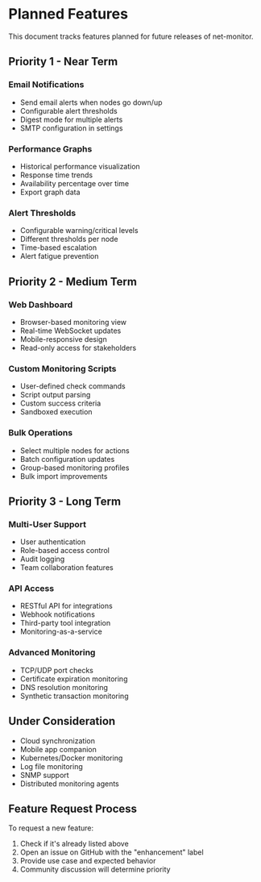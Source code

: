 # Planned Features

This document tracks features planned for future releases of net-monitor.

## Priority 1 - Near Term

### Email Notifications
- Send email alerts when nodes go down/up
- Configurable alert thresholds
- Digest mode for multiple alerts
- SMTP configuration in settings

### Performance Graphs
- Historical performance visualization
- Response time trends
- Availability percentage over time
- Export graph data

### Alert Thresholds
- Configurable warning/critical levels
- Different thresholds per node
- Time-based escalation
- Alert fatigue prevention

## Priority 2 - Medium Term

### Web Dashboard
- Browser-based monitoring view
- Real-time WebSocket updates
- Mobile-responsive design
- Read-only access for stakeholders

### Custom Monitoring Scripts
- User-defined check commands
- Script output parsing
- Custom success criteria
- Sandboxed execution

### Bulk Operations
- Select multiple nodes for actions
- Batch configuration updates
- Group-based monitoring profiles
- Bulk import improvements

## Priority 3 - Long Term

### Multi-User Support
- User authentication
- Role-based access control
- Audit logging
- Team collaboration features

### API Access
- RESTful API for integrations
- Webhook notifications
- Third-party tool integration
- Monitoring-as-a-service

### Advanced Monitoring
- TCP/UDP port checks
- Certificate expiration monitoring
- DNS resolution monitoring
- Synthetic transaction monitoring

## Under Consideration

- Cloud synchronization
- Mobile app companion
- Kubernetes/Docker monitoring
- Log file monitoring
- SNMP support
- Distributed monitoring agents

## Feature Request Process

To request a new feature:
1. Check if it's already listed above
2. Open an issue on GitHub with the "enhancement" label
3. Provide use case and expected behavior
4. Community discussion will determine priority